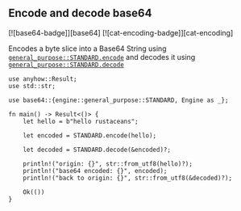 ## Encode and decode base64

[![base64-badge]][base64] [![cat-encoding-badge]][cat-encoding]

Encodes a byte slice into a Base64 String using [`general_purpose::STANDARD.encode`]
and decodes it using [`general_purpose::STANDARD.decode`]

```rust,edition2024
use anyhow::Result;
use std::str;

use base64::{engine::general_purpose::STANDARD, Engine as _};

fn main() -> Result<()> {
    let hello = b"hello rustaceans";

    let encoded = STANDARD.encode(hello);

    let decoded = STANDARD.decode(&encoded)?;

    println!("origin: {}", str::from_utf8(hello)?);
    println!("base64 encoded: {}", encoded);
    println!("back to origin: {}", str::from_utf8(&decoded)?);

    Ok(())
}

```

[`general_purpose::STANDARD.decode`]: https://docs.rs/base64/*/base64/engine/trait.Engine.html#method.decode
[`general_purpose::STANDARD.encode`]: https://docs.rs/base64/*/base64/engine/trait.Engine.html#method.encode